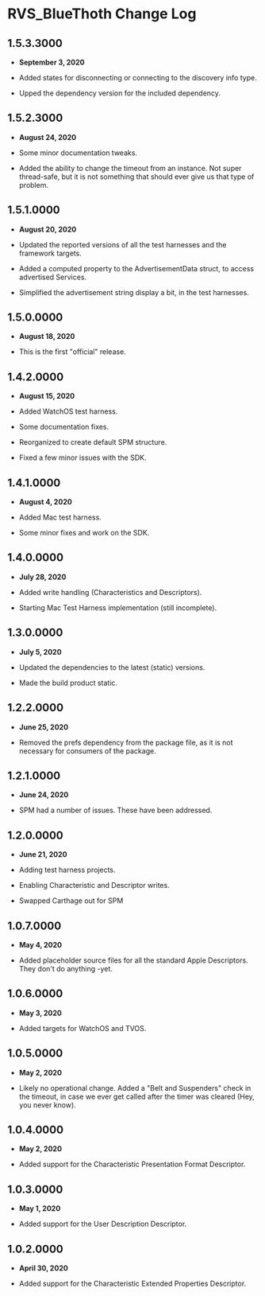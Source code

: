 # RVS_BlueThoth Change Log

## 1.5.3.3000

- **September 3, 2020**

- Added states for disconnecting or connecting to the discovery info type.
- Upped the dependency version for the included dependency.

## 1.5.2.3000

- **August 24, 2020**

- Some minor documentation tweaks.
- Added the ability to change the timeout from an instance. Not super thread-safe, but it is not something that should ever give us that type of problem.

## 1.5.1.0000

- **August 20, 2020**

- Updated the reported versions of all the test harnesses and the framework targets.
- Added a computed property to the AdvertisementData struct, to access advertised Services.
- Simplified the advertisement string display a bit, in the test harnesses.

## 1.5.0.0000

- **August 18, 2020**

- This is the first "official" release.

## 1.4.2.0000

- **August 15, 2020**

- Added WatchOS test harness.
- Some documentation fixes.
- Reorganized to create default SPM structure.
- Fixed a few minor issues with the SDK.

## 1.4.1.0000

- **August 4, 2020**

- Added Mac test harness.
- Some minor fixes and work on the SDK.

## 1.4.0.0000

- **July 28, 2020**

- Added write handling (Characteristics and Descriptors).
- Starting Mac Test Harness implementation (still incomplete).

## 1.3.0.0000

- **July 5, 2020**

- Updated the dependencies to the latest (static) versions.
- Made the build product static.

## 1.2.2.0000

- **June 25, 2020**

- Removed the prefs dependency from the package file, as it is not necessary for consumers of the package.

## 1.2.1.0000

- **June 24, 2020**

- SPM had a number of issues. These have been addressed.

## 1.2.0.0000

- **June 21, 2020**

- Adding test harness projects.
- Enabling Characteristic and Descriptor writes.
- Swapped Carthage out for SPM

## 1.0.7.0000

- **May 4, 2020**

- Added placeholder source files for all the standard Apple Descriptors. They don't do anything -yet.

## 1.0.6.0000

- **May 3, 2020**

- Added targets for WatchOS and TVOS.

## 1.0.5.0000

- **May 2, 2020**

- Likely no operational change. Added a "Belt and Suspenders" check in the timeout, in case we ever get called after the timer was cleared (Hey, you never know).

## 1.0.4.0000

- **May 2, 2020**

- Added support for the Characteristic Presentation Format Descriptor.

## 1.0.3.0000

- **May 1, 2020**

- Added support for the User Description Descriptor.

## 1.0.2.0000

- **April 30, 2020**

- Added support for the Characteristic Extended Properties Descriptor.
